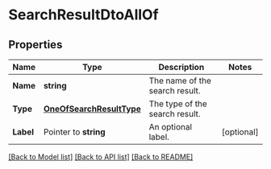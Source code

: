 # SearchResultDtoAllOf

## Properties

Name | Type | Description | Notes
------------ | ------------- | ------------- | -------------
**Name** | **string** | The name of the search result. | 
**Type** | [**OneOfSearchResultType**](oneOf&lt;SearchResultType&gt;.md) | The type of the search result. | 
**Label** | Pointer to **string** | An optional label. | [optional] 

[[Back to Model list]](../README.md#documentation-for-models) [[Back to API list]](../README.md#documentation-for-api-endpoints) [[Back to README]](../README.md)


